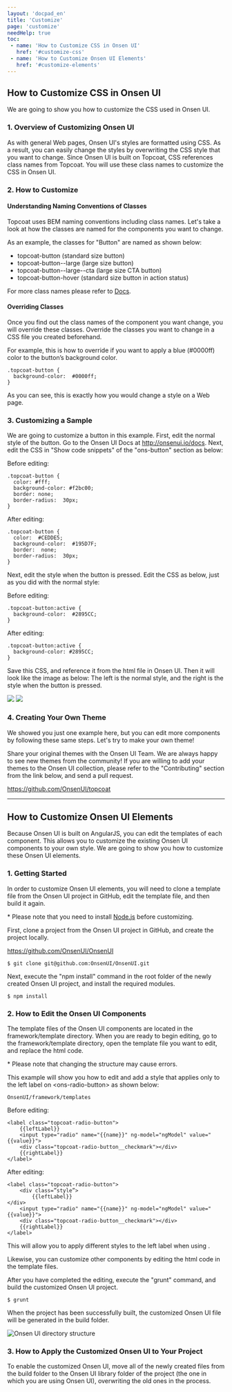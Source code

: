 ```yaml
---
layout: 'docpad_en'
title: 'Customize'
page: 'customize'
needHelp: true
toc: 
 - name: 'How to Customize CSS in Onsen UI'
   href: '#customize-css'
 - name: 'How to Customize Onsen UI Elements'
   href: '#customize-elements'
---
```


<h2 id="customize-css">How to Customize CSS in Onsen UI</h2>

<p>We are going to show you how to customize the CSS used in Onsen UI.</p> 

<h3>1. Overview of Customizing Onsen UI</h3>

<p>
As with general Web pages, Onsen UI's styles are formatted using CSS.
As a result, you can easily change the styles by overwriting the CSS style that you want to change.
Since Onsen UI is built on Topcoat, CSS references class names from Topcoat.
You will use these class names to customize the CSS in Onsen UI.
</p>

<h3>2. How to Customize</h3>

<h4>Understanding Naming Conventions of Classes</h4>

<p>
Topcoat uses BEM naming conventions including class names. 
Let's take a look at how the classes are named for the components you want to change.
</p>

<p>
As an example, the classes for "Button" are named as shown below:
</p>

<ul>
	<li>topcoat-button (standard size button) </li>
	<li>topcoat-button--large (large size button) </li>
	<li>topcoat-button--large--cta (large size CTA button)</li>
	<li>topcoat-button-hover (standard size button in action status) </li>
</ul>

<p>
For more class names please refer to <a href="/docs/">Docs</a>.
</p>

<h4>Overriding Classes</h4>

<p>
Once you find out the class names of the component you want change, you will override these classes.
Override the classes you want to change in a CSS file you created beforehand.
</p>

<p>
For example, this is how to override if you want to apply a blue (#0000ff) color to the button’s background color.
</p>

<pre><code class="css">.topcoat-button {
  background-color:  #0000ff;
}
</code></pre>

<p>
As you can see, this is exactly how you would change a style on a Web page.
</p>

<h3>3. Customizing a Sample</h3>

<p>
We are going to customize a button in this example.
First, edit the normal style of the button.
Go to the Onsen UI Docs at <a href="http://onsenui.io/docs">http://onsenui.io/docs</a>.
Next, edit the CSS in "Show code snippets" of the "ons-button" section as below:
</p>

<p>Before editing:</p>

<pre><code>.topcoat-button {
  color: #fff;
  background-color: #f2bc00; 
  border: none;
  border-radius:  30px;
}
</pre></code>

<p>After editing:</p>

<pre><code>.topcoat-button {
  color:  #CEDDE5;
  background-color:  #195D7F; 
  border:  none;
  border-radius:  30px;
}
</code></pre>

<p>Next, edit the style when the button is pressed.
Edit the CSS as below, just as you did with the normal style:
</p>

<p>Before editing:</p>

<pre><code>.topcoat-button:active {
  background-color:  #2895CC;
}
</code></pre>

<p>After editing:</p>

<pre><code>.topcoat-button:active {
  background-color: #2895CC;
}
</code></pre>

<p>Save this CSS, and reference it from the html file in Onsen UI. 
Then it will look like the image as below:
The left is the normal style, and the right is the style when the button is pressed.</p>

<p><img src="/images/customize/onsen-css-button-def.png"> <img src="/images/customize/onsen-css-button-hover.png"></p>


<h3>4. Creating Your Own Theme</h3>

<p>We showed you just one example here, but you can edit more components by following these same steps.
Let's try to make your own theme!</p>

<p>Share your original themes with the Onsen UI Team. We are always happy to see new themes from the community!
If you are willing to add your themes to the Onsen UI collection, please refer to the "Contributing" section from the link below, and send a pull request.</p>

<p><a href="https://github.com/OnsenUI/topcoat">https://github.com/OnsenUI/topcoat</a></p>

<hr>

<h2 id="customize-elements">How to Customize Onsen UI Elements</h2>

<p>Because Onsen UI is built on AngularJS, you can edit the templates of each component.
This allows you to customize the existing Onsen UI components to your own style.
We are going to show you how to customize these Onsen UI elements.</p>

<h3>1. Getting Started</h3>

<p>In order to customize Onsen UI elements, you will need to clone a template file from the Onsen UI project in GitHub, edit the template file, and then build it again.</p>

<p>* Please note that you need to install <a href="http://nodejs.org" target="_blank">Node.js</a> before customizing.</p>

<p>First, clone a project from the Onsen UI project in GitHub, and create the project locally. </p>

<p><a href="https://github.com/OnsenUI/OnsenUI">https://github.com/OnsenUI/OnsenUI</a></p>

<pre><code class="bash">$ git clone git@github.com:OnsenUI/OnsenUI.git</code></pre>

<p>Next, execute the "npm install" command in the root folder of the newly created Onsen UI project, and install the required modules.</p>

<pre><code class="bash">$ npm install</code></pre>


<h3>2. How to Edit the Onsen UI Components</h3>

<p>The template files of the Onsen UI components are located in the framework/template directory.
When you are ready to begin editing, go to the framework/template directory, open the template file you want to edit, and replace the html code.</p>

<p>* Please note that changing the structure may cause errors.</p>

<p>This example will show you how to edit and add a style that applies only to the left label on &lt;ons-radio-button&gt; as shown below:</p>

<pre><code>OnsenUI/framework/templates</code></pre>

<p>Before editing:</p>

<pre><code>&lt;label class="topcoat-radio-button"&gt;
	{{leftLabel}}
	&lt;input type="radio" name="{{name}}" ng-model="ngModel" value="{{value}}"&gt;
	&lt;div class="topcoat-radio-button__checkmark"&gt;&lt;/div&gt;
	{{rightLabel}}
&lt;/label&gt;
</code></pre>

<p>After editing:</p>

<pre><code>&lt;label class="topcoat-radio-button"&gt;
	&lt;div class=”style”&gt;
		{{leftLabel}}
&lt;/div&gt;
	&lt;input type="radio" name="{{name}}" ng-model="ngModel" value="{{value}}"&gt;
	&lt;div class="topcoat-radio-button__checkmark"&gt;&lt;/div&gt;
	{{rightLabel}}
&lt;/label&gt;
</code></pre>

<p>This will allow you to apply different styles to the left label when using <ons-radio-button>.</p>

<p>Likewise, you can customize other components by editing the html code in the template files.</p>

<p>After you have completed the editing, execute the "grunt" command, and build the customized Onsen UI project.</p>

<pre><code class="bash">$ grunt</code></pre>

<p>When the project has been successfully built, the customized Onsen UI file will be generated in the build folder.</p>

<p><img src="/images/customize/ons-struct.png" title="Onsen UI directory structure"></p>

<h3>3. How to Apply the Customized Onsen UI to Your Project</h3>

<p>To enable the customized Onsen UI, move all of the newly created files from the build folder to the Onsen UI library folder of the project (the one in which you are using Onsen UI), overwriting the old ones in the process.</p>

